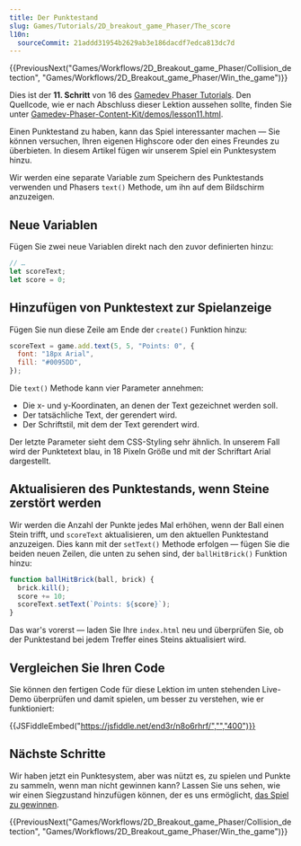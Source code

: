 ```yaml
---
title: Der Punktestand
slug: Games/Tutorials/2D_breakout_game_Phaser/The_score
l10n:
  sourceCommit: 21addd31954b2629ab3e186dacdf7edca813dc7d
---
```


{{PreviousNext("Games/Workflows/2D_Breakout_game_Phaser/Collision_detection", "Games/Workflows/2D_Breakout_game_Phaser/Win_the_game")}}

Dies ist der **11. Schritt** von 16 des [Gamedev Phaser Tutorials](/de/docs/Games/Tutorials/2D_breakout_game_Phaser). Den Quellcode, wie er nach Abschluss dieser Lektion aussehen sollte, finden Sie unter [Gamedev-Phaser-Content-Kit/demos/lesson11.html](https://github.com/end3r/Gamedev-Phaser-Content-Kit/blob/gh-pages/demos/lesson11.html).

Einen Punktestand zu haben, kann das Spiel interessanter machen — Sie können versuchen, Ihren eigenen Highscore oder den eines Freundes zu überbieten. In diesem Artikel fügen wir unserem Spiel ein Punktesystem hinzu.

Wir werden eine separate Variable zum Speichern des Punktestands verwenden und Phasers `text()` Methode, um ihn auf dem Bildschirm anzuzeigen.

## Neue Variablen

Fügen Sie zwei neue Variablen direkt nach den zuvor definierten hinzu:

```js
// …
let scoreText;
let score = 0;
```

## Hinzufügen von Punktestext zur Spielanzeige

Fügen Sie nun diese Zeile am Ende der `create()` Funktion hinzu:

```js
scoreText = game.add.text(5, 5, "Points: 0", {
  font: "18px Arial",
  fill: "#0095DD",
});
```

Die `text()` Methode kann vier Parameter annehmen:

- Die x- und y-Koordinaten, an denen der Text gezeichnet werden soll.
- Der tatsächliche Text, der gerendert wird.
- Der Schriftstil, mit dem der Text gerendert wird.

Der letzte Parameter sieht dem CSS-Styling sehr ähnlich. In unserem Fall wird der Punktetext blau, in 18 Pixeln Größe und mit der Schriftart Arial dargestellt.

## Aktualisieren des Punktestands, wenn Steine zerstört werden

Wir werden die Anzahl der Punkte jedes Mal erhöhen, wenn der Ball einen Stein trifft, und `scoreText` aktualisieren, um den aktuellen Punktestand anzuzeigen. Dies kann mit der `setText()` Methode erfolgen — fügen Sie die beiden neuen Zeilen, die unten zu sehen sind, der `ballHitBrick()` Funktion hinzu:

```js
function ballHitBrick(ball, brick) {
  brick.kill();
  score += 10;
  scoreText.setText(`Points: ${score}`);
}
```

Das war's vorerst — laden Sie Ihre `index.html` neu und überprüfen Sie, ob der Punktestand bei jedem Treffer eines Steins aktualisiert wird.

## Vergleichen Sie Ihren Code

Sie können den fertigen Code für diese Lektion im unten stehenden Live-Demo überprüfen und damit spielen, um besser zu verstehen, wie er funktioniert:

{{JSFiddleEmbed("https://jsfiddle.net/end3r/n8o6rhrf/","","400")}}

## Nächste Schritte

Wir haben jetzt ein Punktesystem, aber was nützt es, zu spielen und Punkte zu sammeln, wenn man nicht gewinnen kann? Lassen Sie uns sehen, wie wir einen Siegzustand hinzufügen können, der es uns ermöglicht, [das Spiel zu gewinnen](/de/docs/Games/Tutorials/2D_breakout_game_Phaser/Win_the_game).

{{PreviousNext("Games/Workflows/2D_Breakout_game_Phaser/Collision_detection", "Games/Workflows/2D_Breakout_game_Phaser/Win_the_game")}}
